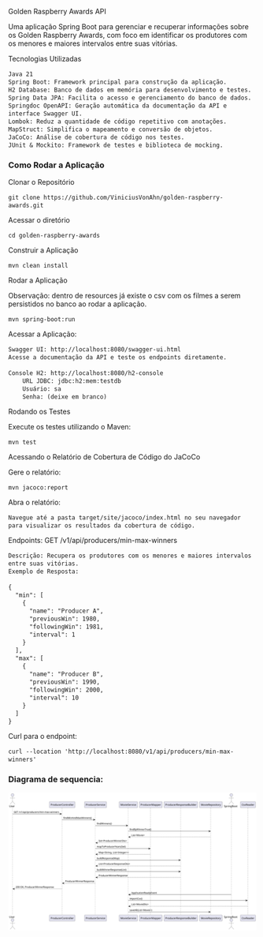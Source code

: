 Golden Raspberry Awards API

Uma aplicação Spring Boot para gerenciar e recuperar informações sobre os Golden Raspberry Awards, com foco em identificar os produtores com os menores e maiores intervalos entre suas vitórias.

Tecnologias Utilizadas

    Java 21
    Spring Boot: Framework principal para construção da aplicação.
    H2 Database: Banco de dados em memória para desenvolvimento e testes.
    Spring Data JPA: Facilita o acesso e gerenciamento do banco de dados.
    Springdoc OpenAPI: Geração automática da documentação da API e interface Swagger UI.
    Lombok: Reduz a quantidade de código repetitivo com anotações.
    MapStruct: Simplifica o mapeamento e conversão de objetos.
    JaCoCo: Análise de cobertura de código nos testes.
    JUnit & Mockito: Framework de testes e biblioteca de mocking.

### Como Rodar a Aplicação

Clonar o Repositório

    git clone https://github.com/ViniciusVonAhn/golden-raspberry-awards.git

Acessar o diretório

    cd golden-raspberry-awards

Construir a Aplicação

    mvn clean install

Rodar a Aplicação 

Observação: dentro de resources já existe o csv com os filmes a serem persistidos no banco ao rodar a aplicação.

    mvn spring-boot:run

Acessar a Aplicação:

    Swagger UI: http://localhost:8080/swagger-ui.html
    Acesse a documentação da API e teste os endpoints diretamente.

    Console H2: http://localhost:8080/h2-console
        URL JDBC: jdbc:h2:mem:testdb
        Usuário: sa
        Senha: (deixe em branco)

Rodando os Testes

Execute os testes utilizando o Maven:

    mvn test

Acessando o Relatório de Cobertura de Código do JaCoCo

Gere o relatório:

    mvn jacoco:report

Abra o relatório:

    Navegue até a pasta target/site/jacoco/index.html no seu navegador para visualizar os resultados da cobertura de código.

Endpoints:
GET /v1/api/producers/min-max-winners

    Descrição: Recupera os produtores com os menores e maiores intervalos entre suas vitórias.
    Exemplo de Resposta:

    {
      "min": [
        {
          "name": "Producer A",
          "previousWin": 1980,
          "followingWin": 1981,
          "interval": 1
        }
      ],
      "max": [
        {
          "name": "Producer B",
          "previousWin": 1990,
          "followingWin": 2000,
          "interval": 10
        }
      ]
    }

Curl para o endpoint:
    
    curl --location 'http://localhost:8080/v1/api/producers/min-max-winners'

### Diagrama de sequencia:

![Diagrama de sequencia](./sequential-diagram.png)
